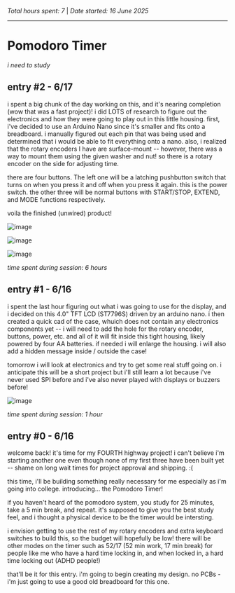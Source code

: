 *Total hours spent: 7* | *Date started: 16 June 2025*

---
# Pomodoro Timer
_i need to study_

## entry #2 - 6/17

i spent a big chunk of the day working on this, and it's nearing completion (wow that was a fast project)! i did LOTS of research to figure out the electronics and how they were going to play out in this little housing. first, i've decided to use an Arduino Nano since it's smaller and fits onto a breadboard. i manually figured out each pin that was being used and determined that i would be able to fit everything onto a nano. also, i realized that the rotary encoders I have are surface-mount -- however, there was a way to mount them using the given washer and nut! so there is a rotary encoder on the side for adjusting time. 

there are four buttons. The left one will be a latching pushbutton switch that turns on when you press it and off when you press it again. this is the power switch. the other three will be normal buttons with START/STOP, EXTEND, and MODE functions respectively. 

voila the finished (unwired) product!

![image](https://github.com/user-attachments/assets/6f465b89-ef5a-4e12-8e44-3f62c5d3d08d)

![image](https://github.com/user-attachments/assets/a8de058f-4532-4dff-8756-441f35433a08)

![image](https://github.com/user-attachments/assets/09cdf5a2-80dc-4fb5-a667-1d0015178ad0)

_time spent during session: 6 hours_

## entry #1 - 6/16

i spent the last hour figuring out what i was going to use for the display, and i decided on this 4.0" TFT LCD (ST7796S) driven by an arduino nano. i then created a quick cad of the case, whuich does not contain any electronics components yet -- i will need to add the hole for the rotary encoder, buttons, power, etc. and all of it will fit inside this tight housing, likely powered by four AA batteries. if needed i will enlarge the housing. i will also add a hidden message inside / outside the case! 

tomorrow i will look at electronics and try to get some real stuff going on. i anticipate this will be a short project but i'll still learn a lot because i've never used SPI before and i've also never played with displays or buzzers before!

![image](https://github.com/user-attachments/assets/0397fb25-0675-433d-847f-a421fdb4fbc8)

_time spent during session: 1 hour_

## entry #0 - 6/16

welcome back! it's time for my FOURTH highway project! i can't believe i'm starting another one even though none of my first three have been built yet -- shame on long wait times for project approval and shipping. :(

this time, i'll be building something really necessary for me especially as i'm going into college. introducing... the Pomodoro Timer!

if you haven't heard of the pomodoro system, you study for 25 minutes, take a 5 min break, and repeat. it's supposed to give you the best study feel, and i thought a physical device to be the timer would be intersting.

i envision getting to use the rest of my rotary encoders and extra keyboard switches to build this, so the budget will hopefully be low! there will be other modes on the timer such as 52/17 (52 min work, 17 min break) for people like me who have a hard time locking in, and when locked in, a hard time locking out (ADHD people!)

that'll be it for this entry. i'm going to begin creating my design. no PCBs - i'm just going to use a good old breadboard for this one.

